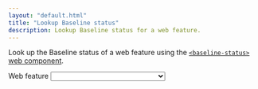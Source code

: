 ```yaml
---
layout: "default.html"
title: "Lookup Baseline status"
description: Lookup Baseline status for a web feature.
---
```


Look up the Baseline status of a web feature using the [`<baseline-status>` web component](https://github.com/web-platform-dx/baseline-status).

<div>
  <label for="feature-select">Web feature</label>
  <select name="feature" id="feature-select">
    <option value=""></option>
{% for feature in featuresList %}<option value="{{ feature.key }}">{{ feature.name }} ({{ feature.key }})</option>
{% endfor %}
  </select>
</div>

<div id="status-container">
</div>

<script src="https://cdn.jsdelivr.net/npm/baseline-status@1.0.4/baseline-status.min.js" type="module"></script>

<script>
  const select = document.getElementById('feature-select');
  const container = document.getElementById('status-container');

  select.addEventListener('change', (e) => {
    removeStatusElement();
    const newKey = e.target.value;
    if (newKey) {
      addStatusElement(newKey);
    }
  });

  function removeStatusElement() {
    const elems = container.getElementsByTagName('baseline-status');
    for (const elem of elems) {
      elem.remove();
    }
  }

  function addStatusElement(featureId) {
    const elem = document.createElement('baseline-status');
    elem.setAttribute('featureId', featureId);
    container.appendChild(elem);
  }
</script>
